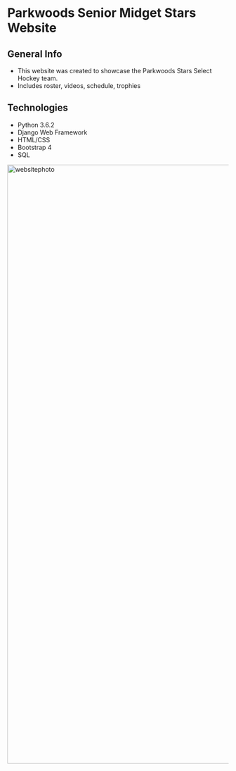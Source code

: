 # Parkwoods Senior Midget Stars Website

## General Info
* This website was created to showcase the Parkwoods Stars Select Hockey team.
* Includes roster, videos, schedule, trophies

## Technologies
* Python 3.6.2
* Django Web Framework
* HTML/CSS
* Bootstrap 4
* SQL

<img width="1361" alt="websitephoto" src="https://user-images.githubusercontent.com/53070256/103445406-830a2f00-4c41-11eb-8058-fd5c24dbd918.png">
